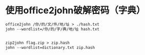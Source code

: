 # 使用office2john破解密码（字典）

```txt
office2john /你/的/文/件/地/址 > ./hash.txt
john --wordlist=/你/的/字/典/地/址 hash.txt


zip2john flag.zip > zip.hash
john --wordlist=dictionary.txt zip.hash
```

